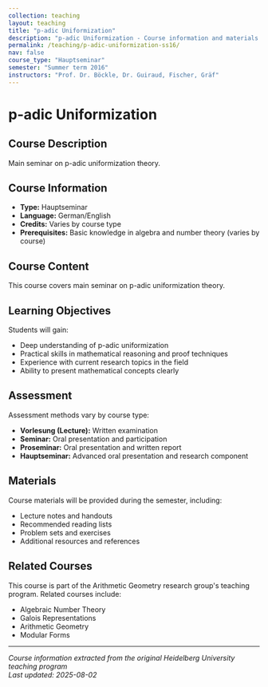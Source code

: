 ```yaml
---
collection: teaching
layout: teaching
title: "p-adic Uniformization"
description: "p-adic Uniformization - Course information and materials."
permalink: /teaching/p-adic-uniformization-ss16/
nav: false
course_type: "Hauptseminar"
semester: "Summer term 2016"
instructors: "Prof. Dr. Böckle, Dr. Guiraud, Fischer, Gräf"
---
```


# p-adic Uniformization

## Course Description 

Main seminar on p-adic uniformization theory.

## Course Information 

- **Type:** Hauptseminar
- **Language:** German/English
- **Credits:** Varies by course type
- **Prerequisites:** Basic knowledge in algebra and number theory (varies by course)

## Course Content 

This course covers main seminar on p-adic uniformization theory.

## Learning Objectives 

Students will gain:
- Deep understanding of p-adic uniformization
- Practical skills in mathematical reasoning and proof techniques
- Experience with current research topics in the field
- Ability to present mathematical concepts clearly

## Assessment 

Assessment methods vary by course type:
- **Vorlesung (Lecture):** Written examination
- **Seminar:** Oral presentation and participation
- **Proseminar:** Oral presentation and written report
- **Hauptseminar:** Advanced oral presentation and research component

## Materials 

Course materials will be provided during the semester, including:
- Lecture notes and handouts
- Recommended reading lists
- Problem sets and exercises
- Additional resources and references

## Related Courses 

This course is part of the Arithmetic Geometry research group's teaching program. Related courses include:
- Algebraic Number Theory
- Galois Representations
- Arithmetic Geometry
- Modular Forms

---

*Course information extracted from the original Heidelberg University teaching program*  
*Last updated: 2025-08-02*